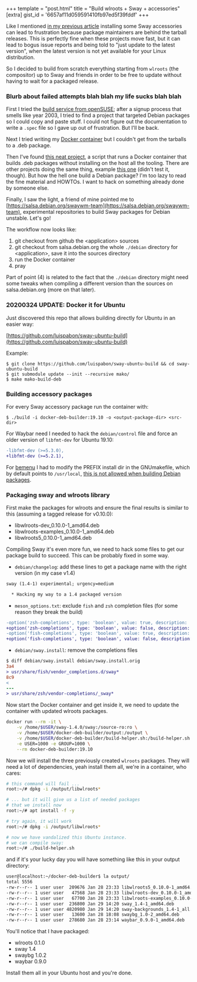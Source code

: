 +++
template = "post.html"
title = "Build wlroots + Sway + accessories"
[extra]
gist_id = '6657af11d059591410fb97ed5f39fddf'
+++

Like I mentioned [in my previous article](/2020/01/13/wayland.html#part_3) installing some Sway accessories can lead to frustration because package maintainers are behind the tarball releases. This is perfectly fine when these projects move fast, but it can lead to bogus issue reports and being told to "just update to the latest version", when the latest version is not yet available for your Linux distribution.

So I decided to build from scratch everything starting from `wlroots` (the compositor) up to Sway and friends in order to be free to update without having to wait for a packaged release.

### Blurb about failed attempts blah blah my life sucks blah blah

First I tried the [build service from openSUSE](https://build.opensuse.org); after a signup process that smells like year 2003, I tried to find a project that targeted Debian packages so I could copy and paste stuff. I could not figure out the documentation to write a `.spec` file so I gave up out of frustration. But I'll be back.

Next I tried writing my [Docker container](https://gist.github.com/apiraino/262dc499ceeed7003bf83b6ecd9c9591) but I couldn't get from the tarballs to a .deb package.

Then I've found [this neat project](https://github.com/tsaarni/docker-deb-builder), a script that runs a Docker container that builds .deb packages without installing on the host all the tooling. There are other projects doing the same thing, example [this one](https://github.com/resnullius/deb-build-pkg) (didn't test it, though). But how the hell one build a Debian package? I'm too lazy to read the fine material and HOWTOs. I want to hack on something already done by someone else.

Finally, I saw the light, a friend of mine pointed me to [https://salsa.debian.org/swaywm-team](https://salsa.debian.org/swaywm-team), experimental repositories to build Sway packages for Debian unstable. Let's go!

The workflow now looks like:

1. git checkout from github the \<application\> sources
2. git checkout from salsa.debian.org the whole `./debian` directory for \<application\>, save it into the sources directory
3. run the Docker container
4. pray

Part of point (4) is related to the fact that the `./debian` directory might need some tweaks when compiling a different version than the sources on salsa.debian.org (more on that later).

### 20200324 UPDATE: Docker it for Ubuntu

Just discovered this repo that allows building directly for Ubuntu in an easier way:

[https://github.com/luispabon/sway-ubuntu-build](https://github.com/luispabon/sway-ubuntu-build)

Example:

``` shell
$ git clone https://github.com/luispabon/sway-ubuntu-build && cd sway-ubuntu-build
$ git submodule update --init --recursive mako/
$ make mako-build-deb
```

### Building accessory packages

For every Sway accessory package run the container with:

```
$ ./build -i docker-deb-builder:19.10 -o <output-package-dir> <src-dir>
```

For Waybar need I needed to hack the `debian/control` file and force an older version of `libfmt-dev` for Ubuntu 19.10:

``` diff
-libfmt-dev (>=5.3.0),
+libfmt-dev (>=5.2.1),
```

For [bemenu](https://github.com/Cloudef/bemenu) I had to modify the PREFIX install dir in the GNUmakefile, which by default points to `/usr/local`, [this is not allowed when building Debian packages](https://unix.stackexchange.com/a/409818).

### Packaging sway and wlroots library

First make the packages for wlroots and ensure the final results is similar to this (assuming a tagged release for v0.10.0):

- libwlroots-dev_0.10.0-1_amd64.deb
- libwlroots-examples_0.10.0-1_amd64.deb
- libwlroots5_0.10.0-1_amd64.deb

Compiling Sway it's even more fun, we need to hack some files to get our package build to succeed. This can be probably fixed in some way.

- `debian/changelog`: add these lines to get a package name with the right version (in my case v1.4)

``` diff
sway (1.4-1) experimental; urgency=medium

  * Hacking my way to a 1.4 packaged version
```

- `meson_options.txt`: exclude `fish` and `zsh` completion files (for some reason they break the build)

``` diff
-option('zsh-completions', type: 'boolean', value: true, description: 'Install zsh shell completions.')
+option('zsh-completions', type: 'boolean', value: false, description: 'Install zsh shell completions.')
-option('fish-completions', type: 'boolean', value: true, description: 'Install fish shell completions.')
+option('fish-completions', type: 'boolean', value: false, description: 'Install fish shell completions.')
```

- `debian/sway.install`: remove the completions files

``` diff
$ diff debian/sway.install debian/sway.install.orig
3a4
> usr/share/fish/vendor_completions.d/sway*
8c9
<
---
> usr/share/zsh/vendor-completions/_sway*
```

Now start the Docker container and get inside it, we need to update the container with updated wlroots packages.

``` bash
docker run --rm -it \
    -v /home/$USER/sway-1.4.0/sway:/source-ro:ro \
    -v /home/$USER/docker-deb-builder/output:/output \
    -v /home/$USER/docker-deb-builder/build-helper.sh:/build-helper.sh:ro \
    -e USER=1000 -e GROUP=1000 \
    --rm docker-deb-builder:19.10
```

Now we will install the three previously created `wlroots` packages. They will need a lot of dependencies, yeah install them all, we're in a container, who cares:

``` bash
# this command will fail ...
root:~/# dpkg -i /output/libwlroots*

# ... but it will give us a list of needed packages
# that we install now
root:~/# apt install -f -y

# try again, it will work
root:~/# dpkg -i /output/libwlroots*

# now we have vandalized this Ubuntu instance.
# we can compile sway:
root:~/# ./build-helper.sh
```

and if it's your lucky day you will have something like this in your output directory:

``` bash
user@localhost:~/docker-deb-builder$ la output/
total 5556
-rw-r--r-- 1 user user  209676 Jan 28 23:33 libwlroots5_0.10.0-1_amd64.deb
-rw-r--r-- 1 user user   47568 Jan 28 23:33 libwlroots-dev_0.10.0-1_amd64.deb
-rw-r--r-- 1 user user   67700 Jan 28 23:33 libwlroots-examples_0.10.0-1_amd64.deb
-rw-r--r-- 1 user user  236800 Jan 29 14:20 sway_1.4-1_amd64.deb
-rw-r--r-- 1 user user 4820980 Jan 29 14:20 sway-backgrounds_1.4-1_all.deb
-rw-r--r-- 1 user user   13600 Jan 28 18:08 swaybg_1.0-2_amd64.deb
-rw-r--r-- 1 user user  278680 Jan 28 23:14 waybar_0.9.0-1_amd64.deb
```
You'll notice that I have packaged:

- wlroots 0.1.0
- sway 1.4
- swaybg 1.0.2
- waybar 0.9.0

Install them all in your Ubuntu host and you're done.
